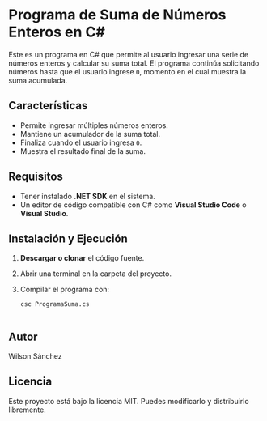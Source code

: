 # Programa de Suma de Números Enteros en C#

Este es un programa en C# que permite al usuario ingresar una serie de números enteros y calcular su suma total. El programa continúa solicitando números hasta que el usuario ingrese `0`, momento en el cual muestra la suma acumulada.

## Características

- Permite ingresar múltiples números enteros.
- Mantiene un acumulador de la suma total.
- Finaliza cuando el usuario ingresa `0`.
- Muestra el resultado final de la suma.

## Requisitos

- Tener instalado **.NET SDK** en el sistema.
- Un editor de código compatible con C# como **Visual Studio Code** o **Visual Studio**.

## Instalación y Ejecución

1. **Descargar o clonar** el código fuente.
2. Abrir una terminal en la carpeta del proyecto.
3. Compilar el programa con:

   ```sh
   csc ProgramaSuma.cs



## Autor
Wilson Sánchez

## Licencia
Este proyecto está bajo la licencia MIT. Puedes modificarlo y distribuirlo libremente.

